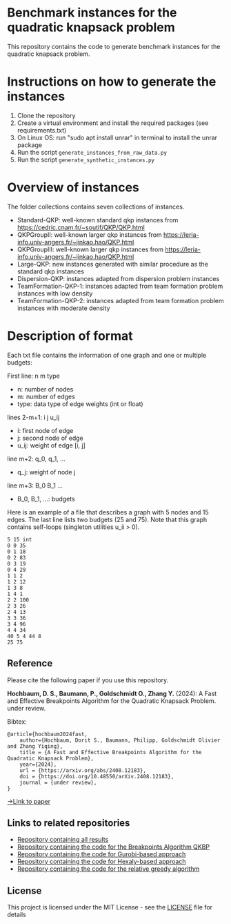 # Benchmark instances for the quadratic knapsack problem

This repository contains the code to generate benchmark instances for the quadratic knapsack problem. 

# Instructions on how to generate the instances

1) Clone the repository
2) Create a virtual environment and install the required packages (see requirements.txt)
3) On Linux OS: run "sudo apt install unrar" in terminal to install the unrar package 
4) Run the script `generate_instances_from_raw_data.py` 
5) Run the script `generate_synthetic_instances.py`

# Overview of instances

The folder collections contains seven collections of instances.

* Standard-QKP: well-known standard qkp instances from https://cedric.cnam.fr/~soutif/QKP/QKP.html
* QKPGroupII: well-known larger qkp instances from https://leria-info.univ-angers.fr/~jinkao.hao/QKP.html
* QKPGroupIII: well-known larger qkp instances from https://leria-info.univ-angers.fr/~jinkao.hao/QKP.html
* Large-QKP: new instances generated with similar procedure as the standard qkp instances
* Dispersion-QKP: instances adapted from dispersion problem instances
* TeamFormation-QKP-1: instances adapted from team formation problem instances with low density
* TeamFormation-QKP-2: instances adapted from team formation problem instances with moderate density

# Description of format

Each txt file contains the information of one graph and one or multiple budgets:

First line: n m type
* n: number of nodes
* m: number of edges
* type: data type of edge weights (int or float)

lines 2-m+1: i j u_ij
* i: first node of edge 
* j: second node of edge 
* u_ij: weight of edge [i, j]

line m+2: q_0, q_1, ...
* q_j: weight of node j

line m+3: B_0 B_1 ...
* B_0, B_1, ...: budgets

Here is an example of a file that describes a graph with 5 nodes and 15 edges. 
The last line lists two budgets (25 and 75). Note that this graph contains 
self-loops (singleton utilities u_ii > 0).    

```
5 15 int
0 0 35
0 1 18
0 2 83
0 3 19
0 4 29
1 1 2
1 2 12
1 3 8
1 4 1
2 2 100
2 3 26
2 4 13
3 3 36
3 4 96
4 4 34
40 5 4 44 8 
25 75 
```
## Reference

Please cite the following paper if you use this repository.

**Hochbaum, D. S., Baumann, P., Goldschmidt O., Zhang Y.** (2024): A Fast and Effective Breakpoints Algorithm for the Quadratic Knapsack Problem. under review.

Bibtex:
```
@article{hochbaum2024fast,
	author={Hochbaum, Dorit S., Baumann, Philipp, Goldschmidt Olivier and Zhang Yiqing},
	title = {A Fast and Effective Breakpoints Algorithm for the Quadratic Knapsack Problem},
	year={2024},
	url = {https://arxiv.org/abs/2408.12183},
	doi = {https://doi.org/10.48550/arXiv.2408.12183},
	journal = {under review},
}
```
[->Link to paper](https://arxiv.org/abs/2408.12183)

## Links to related repositories

- [Repository containing all results](https://github.com/phil85/results-for-qkp-benchmark-instances)
- [Repository containing the code for the Breakpoints Algorithm QKBP](https://github.com/phil85/breakpoints-algorithm-for-qkp)
- [Repository containing the code for Gurobi-based approach](https://github.com/phil85/gurobi-based-approach-for-qkp)
- [Repository containing the code for Hexaly-based approach](https://github.com/phil85/hexaly-based-approach-for-qkp)
- [Repository containing the code for the relative greedy algorithm](https://github.com/phil85/greedy-algorithm-for-qkp)


## License

This project is licensed under the MIT License - see the [LICENSE](LICENSE) file for details

